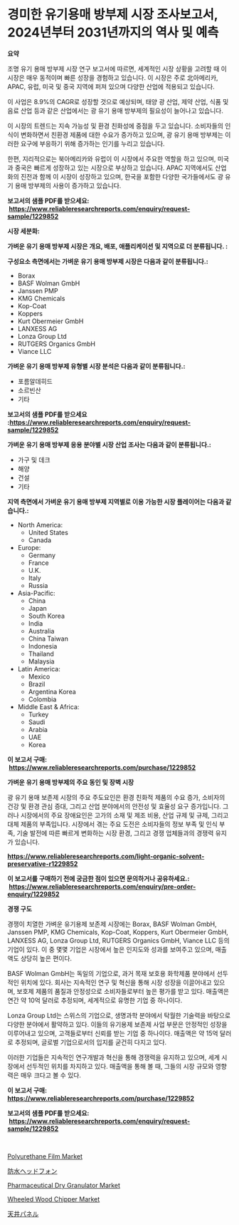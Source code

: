 <p><h1>경미한 유기용매 방부제 시장 조사보고서, 2024년부터 2031년까지의 역사 및 예측</h1></p><p><strong>요약</strong></p>
<p><p>조명 유기 용매 방부제 시장 연구 보고서에 따르면, 세계적인 시장 상황을 고려할 때 이 시장은 매우 동적이며 빠른 성장을 경험하고 있습니다. 이 시장은 주로 北아메리카, APAC, 유럽, 미국 및 중국 지역에 퍼져 있으며 다양한 산업에 적용되고 있습니다.</p><p>이 사업은 8.9%의 CAGR로 성장할 것으로 예상되며, 태양 광 산업, 제약 산업, 식품 및 음료 산업 등과 같은 산업에서는 광 유기 용매 방부제의 필요성이 늘어나고 있습니다.</p><p>이 시장의 트렌드는 지속 가능성 및 환경 친화성에 중점을 두고 있습니다. 소비자들의 인식이 변화하면서 친환경 제품에 대한 수요가 증가하고 있으며, 광 유기 용매 방부제는 이러한 요구에 부응하기 위해 증가하는 인기를 누리고 있습니다.</p><p>한편, 지리적으로는 북아메리카와 유럽이 이 시장에서 주요한 역할을 하고 있으며, 미국과 중국은 빠르게 성장하고 있는 시장으로 부상하고 있습니다. APAC 지역에서도 산업화의 진전과 함께 이 시장이 성장하고 있으며, 한국을 포함한 다양한 국가들에서도 광 유기 용매 방부제의 사용이 증가하고 있습니다.</p></p>
<p><strong>보고서의 샘플 PDF를 받으세요: &nbsp;<a href="https://www.reliableresearchreports.com/enquiry/request-sample/1229852">https://www.reliableresearchreports.com/enquiry/request-sample/1229852</a></strong></p>
<p><strong>시장 세분화:</strong></p>
<p><strong> 가벼운 유기 용매 방부제 시장은 개요, 배포, 애플리케이션 및 지역으로 더 분류됩니다. :</strong></p>
<p><strong>구성요소 측면에서는 가벼운 유기 용매 방부제 시장은 다음과 같이 분류됩니다.:</strong></p>
<p><ul><li>Borax</li><li>BASF Wolman GmbH</li><li>Janssen PMP</li><li>KMG Chemicals</li><li>Kop-Coat</li><li>Koppers</li><li>Kurt Obermeier GmbH</li><li>LANXESS AG</li><li>Lonza Group Ltd</li><li>RUTGERS Organics GmbH</li><li>Viance LLC</li></ul></p>
<p><strong> 가벼운 유기 용매 방부제 유형별 시장 분석은 다음과 같이 분류됩니다.:</strong></p>
<p><ul><li>포름알데히드</li><li>소르빈산</li><li>기타</li></ul></p>
<p><strong>보고서의 샘플 PDF를 받으세요 :<a href="https://www.reliableresearchreports.com/enquiry/request-sample/1229852">https://www.reliableresearchreports.com/enquiry/request-sample/1229852</a></strong></p>
<p><strong> 가벼운 유기 용매 방부제 응용 분야별 시장 산업 조사는 다음과 같이 분류됩니다.:</strong></p>
<p><ul><li>가구 및 데크</li><li>해양</li><li>건설</li><li>기타</li></ul></p>
<p><strong>지역 측면에서 가벼운 유기 용매 방부제 지역별로 이용 가능한 시장 플레이어는 다음과 같습니다.:</strong></p>
<p><ul>
    <li>
        North America:
        <ul>
            <li>United States</li>
            <li>Canada</li>
        </ul>
    </li>
    <li>
        Europe:
        <ul>
            <li>Germany</li>
            <li>France</li>
            <li>U.K.</li>
            <li>Italy</li>
            <li>Russia</li>
        </ul>
    </li>
    <li>
        Asia-Pacific:
        <ul>
            <li>China</li>
            <li>Japan</li>
            <li>South Korea</li>
            <li>India</li>
            <li>Australia</li>
            <li>China Taiwan</li>
            <li>Indonesia</li>
            <li>Thailand</li>
            <li>Malaysia</li>
        </ul>
    </li>
    <li>
        Latin America:
        <ul>
            <li>Mexico</li>
            <li>Brazil</li>
            <li>Argentina Korea</li>
            <li>Colombia</li>
        </ul>
    </li>
    <li>
        Middle East & Africa:
        <ul>
            <li>Turkey</li>
            <li>Saudi</li>
            <li>Arabia</li>
            <li>UAE</li>
            <li>Korea</li>
        </ul>
    </li>
    </ul></p>
<p><strong>이 보고서 구매: &nbsp;<a href="https://www.reliableresearchreports.com/purchase/1229852">https://www.reliableresearchreports.com/purchase/1229852</a></strong></p>
<p><strong>가벼운 유기 용매 방부제의 주요 동인 및 장벽 시장</strong></p>
<p><p>광 유기 용매 보존제 시장의 주요 주도요인은 환경 친화적 제품의 수요 증가, 소비자의 건강 및 환경 관심 증대, 그리고 산업 분야에서의 안전성 및 효율성 요구 증가입니다. 그러나 시장에서의 주요 장애요인은 고가의 소재 및 제조 비용, 산업 규제 및 규제, 그리고 대체 제품의 부족입니다. 시장에서 겪는 주요 도전은 소비자들의 정보 부족 및 인식 부족, 기술 발전에 따른 빠르게 변화하는 시장 환경, 그리고 경쟁 업체들과의 경쟁력 유지가 있습니다.</p></p>
<p><strong><a href="https://www.reliableresearchreports.com/light-organic-solvent-preservative-r1229852">https://www.reliableresearchreports.com/light-organic-solvent-preservative-r1229852</a></strong></p>
<p><strong>이 보고서를 구매하기 전에 궁금한 점이 있으면 문의하거나 공유하세요.: &nbsp;<a href="https://www.reliableresearchreports.com/enquiry/pre-order-enquiry/1229852">https://www.reliableresearchreports.com/enquiry/pre-order-enquiry/1229852</a></strong></p>
<p><strong>경쟁 구도</strong></p>
<p><p>경쟁이 치열한 가벼운 유기용제 보존제 시장에는 Borax, BASF Wolman GmbH, Janssen PMP, KMG Chemicals, Kop-Coat, Koppers, Kurt Obermeier GmbH, LANXESS AG, Lonza Group Ltd, RUTGERS Organics GmbH, Viance LLC 등의 기업이 있다. 이 중 몇몇 기업은 시장에서 높은 인지도와 성과를 보여주고 있으며, 매출액도 상당히 높은 편이다.</p><p>BASF Wolman GmbH는 독일의 기업으로, 과거 목재 보호용 화학제품 분야에서 선두적인 위치에 있다. 회사는 지속적인 연구 및 혁신을 통해 시장 성장을 이끌어내고 있으며, 보호제 제품의 품질과 안정성으로 소비자들로부터 높은 평가를 받고 있다. 매출액은 연간 약 10억 달러로 추정되며, 세계적으로 유명한 기업 중 하나이다.</p><p>Lonza Group Ltd는 스위스의 기업으로, 생명과학 분야에서 탁월한 기술력을 바탕으로 다양한 분야에서 활약하고 있다. 이들의 유기용제 보존제 사업 부문은 안정적인 성장을 이루어내고 있으며, 고객들로부터 신뢰를 받는 기업 중 하나이다. 매출액은 약 15억 달러로 추정되며, 글로벌 기업으로서의 입지를 굳건히 다지고 있다.</p><p>이러한 기업들은 지속적인 연구개발과 혁신을 통해 경쟁력을 유지하고 있으며, 세계 시장에서 선두적인 위치를 차지하고 있다. 매출액을 통해 볼 때, 그들의 시장 규모와 영향력은 매우 크다고 볼 수 있다.</p></p>
<p><strong>이 보고서 구매: &nbsp; <a href="https://www.reliableresearchreports.com/purchase/1229852">https://www.reliableresearchreports.com/purchase/1229852</a></strong></p>
<p><strong>보고서의 샘플 PDF를 받으세요: &nbsp;<a href="https://www.reliableresearchreports.com/enquiry/request-sample/1229852">https://www.reliableresearchreports.com/enquiry/request-sample/1229852</a></strong><strong></strong></p>
<p>&nbsp;</p>
<p><p><a href="https://issuu.com/reportprime-2/docs/polyurethane-film-market-size-2030.pptx">Polyurethane Film Market</a></p><p><a href="https://github.com/jkjreqjscoxx7/Market-Research-Report-List-1/blob/main/867868532105.md">防水ヘッドフォン</a></p><p><a href="https://github.com/yoshih12/Market-Research-Report-List-3/blob/main/pharmaceutical-dry-granulator-market.md">Pharmaceutical Dry Granulator Market</a></p><p><a href="https://github.com/castoriffic/Market-Research-Report-List-4/blob/main/wheeled-wood-chipper-market.md">Wheeled Wood Chipper Market</a></p><p><a href="https://github.com/hilmi-2a/Market-Research-Report-List-1/blob/main/936635032106.md">天井パネル</a></p></p>